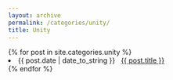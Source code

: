 ```yaml
---
layout: archive
permalink: /categories/unity/
title: Unity
---
```



<div id="archives">
{% for post in site.categories.unity %}
 <li><span>{{ post.date | date_to_string }}</span> &nbsp; <a href="{{ post.url }}">{{ post.title }}</a></li>
{% endfor %}
</div>